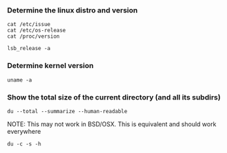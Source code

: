### Determine the linux distro and version
```
cat /etc/issue
cat /etc/os-release
cat /proc/version

lsb_release -a
```

### Determine kernel version
```
uname -a
```

### Show the total size of the current directory (and all its subdirs)
```
du --total --summarize --human-readable
```
NOTE: This may not work in BSD/OSX. This is equivalent and should work everywhere
```
du -c -s -h
```
